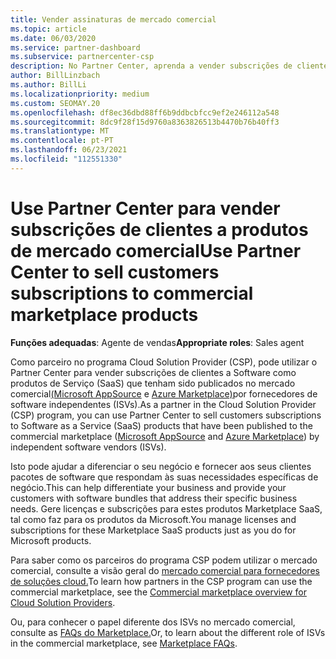 ```yaml
---
title: Vender assinaturas de mercado comercial
ms.topic: article
ms.date: 06/03/2020
ms.service: partner-dashboard
ms.subservice: partnercenter-csp
description: No Partner Center, aprenda a vender subscrições de clientes a produtos SaaS publicados no mercado comercial por Fornecedores de Software Independentes (ISVs).
author: BillLinzbach
ms.author: BillLi
ms.localizationpriority: medium
ms.custom: SEOMAY.20
ms.openlocfilehash: df8ec36dbd88ff6b9ddbcbfcc9ef2e246112a548
ms.sourcegitcommit: 8dc9f28f15d9760a8363826513b4470b76b40ff3
ms.translationtype: MT
ms.contentlocale: pt-PT
ms.lasthandoff: 06/23/2021
ms.locfileid: "112551330"
---
```

# <a name="use-partner-center-to-sell-customers-subscriptions-to-commercial-marketplace-products"></a><span data-ttu-id="f753d-103">Use Partner Center para vender subscrições de clientes a produtos de mercado comercial</span><span class="sxs-lookup"><span data-stu-id="f753d-103">Use Partner Center to sell customers subscriptions to commercial marketplace products</span></span>

<span data-ttu-id="f753d-104">**Funções adequadas**: Agente de vendas</span><span class="sxs-lookup"><span data-stu-id="f753d-104">**Appropriate roles**: Sales agent</span></span>

<span data-ttu-id="f753d-105">Como parceiro no programa Cloud Solution Provider (CSP), pode utilizar o Partner Center para vender subscrições de clientes a Software como produtos de Serviço (SaaS) que tenham sido publicados no mercado comercial[(Microsoft AppSource](https://appsource.microsoft.com/) e [Azure Marketplace)](https://azuremarketplace.microsoft.com/)por fornecedores de software independentes (ISVs).</span><span class="sxs-lookup"><span data-stu-id="f753d-105">As a partner in the Cloud Solution Provider (CSP) program, you can use Partner Center to sell customers subscriptions to Software as a Service (SaaS) products that have been published to the commercial marketplace ([Microsoft AppSource](https://appsource.microsoft.com/) and [Azure Marketplace](https://azuremarketplace.microsoft.com/)) by independent software vendors (ISVs).</span></span>

<span data-ttu-id="f753d-106">Isto pode ajudar a diferenciar o seu negócio e fornecer aos seus clientes pacotes de software que respondam às suas necessidades específicas de negócio.</span><span class="sxs-lookup"><span data-stu-id="f753d-106">This can help differentiate your business and provide your customers with software bundles that address their specific business needs.</span></span> <span data-ttu-id="f753d-107">Gere licenças e subscrições para estes produtos Marketplace SaaS, tal como faz para os produtos da Microsoft.</span><span class="sxs-lookup"><span data-stu-id="f753d-107">You manage licenses and subscriptions for these Marketplace SaaS products just as you do for Microsoft products.</span></span>

<span data-ttu-id="f753d-108">Para saber como os parceiros do programa CSP podem utilizar o mercado comercial, consulte a visão geral do [mercado comercial para fornecedores de soluções cloud.](csp-commercial-marketplace-overview.md)</span><span class="sxs-lookup"><span data-stu-id="f753d-108">To learn how partners in the CSP program can use the commercial marketplace, see the [Commercial marketplace overview for Cloud Solution Providers](csp-commercial-marketplace-overview.md).</span></span>

<span data-ttu-id="f753d-109">Ou, para conhecer o papel diferente dos ISVs no mercado comercial, consulte as [FAQs do Marketplace.](/azure/marketplace/marketplace-faq-publisher-guide)</span><span class="sxs-lookup"><span data-stu-id="f753d-109">Or, to learn about the different role of ISVs in the commercial marketplace, see [Marketplace FAQs](/azure/marketplace/marketplace-faq-publisher-guide).</span></span>
